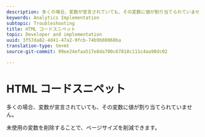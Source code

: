 ```yaml
---
description: 多くの場合、変数が宣言されていても、その変数に値が割り当てられていません。
keywords: Analytics Implementation
subtopic: Troubleshooting
title: HTML コードスニペット
topic: Developer and implementation
uuid: 3f57da82-4d41-47a2-9fcb-74b9b08068ba
translation-type: tm+mt
source-git-commit: 99ee24efaa517e8da700c67818c111c4aa90dc02

---
```



# HTML コードスニペット

多くの場合、変数が宣言されていても、その変数に値が割り当てられていません。

未使用の変数を削除することで、ページサイズを削減できます。
